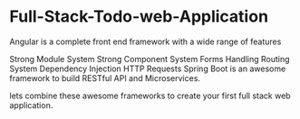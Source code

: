 # Full-Stack-Todo-web-Application
Angular is a complete front end framework with a wide range of features

Strong Module System
Strong Component System
Forms Handling
Routing System
Dependency Injection
HTTP Requests
Spring Boot is an awesome framework to build RESTful API and Microservices.

lets combine these awesome frameworks to create your first full stack web application.

